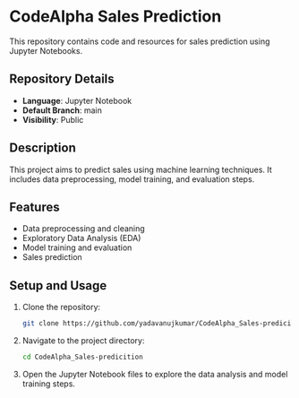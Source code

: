 
# CodeAlpha Sales Prediction

This repository contains code and resources for sales prediction using Jupyter Notebooks.

## Repository Details

- **Language**: Jupyter Notebook
- **Default Branch**: main
- **Visibility**: Public

## Description

This project aims to predict sales using machine learning techniques. It includes data preprocessing, model training, and evaluation steps.

## Features

- Data preprocessing and cleaning
- Exploratory Data Analysis (EDA)
- Model training and evaluation
- Sales prediction

## Setup and Usage

1. Clone the repository:
   ```bash
   git clone https://github.com/yadavanujkumar/CodeAlpha_Sales-predicition.git
   ```
2. Navigate to the project directory:
   ```bash
   cd CodeAlpha_Sales-predicition
   ```
3. Open the Jupyter Notebook files to explore the data analysis and model training steps.
